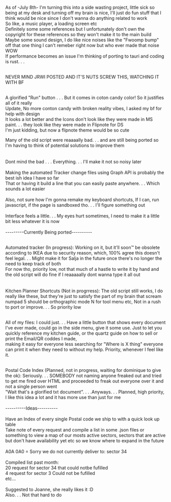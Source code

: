 As of -July 8th- I'm turning this into a side wasting project, little sick so being at my desk and turning off my brain is nice, I'll just do fun stuff that I think would be nice since I don't wanna do anything related to work<br />
So like, a music player, a loading screen etc <br />
Definitely some some references but I unfortunately don't own the copyright for these references so they won't make it to the main build<br />
Maybe some sound design, I do like nice noises like the "Fwoomp bump" off that one thing I can't remeber right now but who ever made that noise WOW <br />
If performance becomes an issue I'm thinking of porting to tauri and coding is rust. . .


<br /> NEVER MIND JRWI POSTED AND IT'S NUTS SCREW THIS, WATCHING IT WITH BF <br />
<br />


A glorified "Run" button . . . But it comes in coton candy color! So it justifies all of it really<br />
Update, No more conton candy with broken reality vibes, I asked my bf for help with design<br />
It looks a lot better and the Icons don't look like they were made in MS paint. . . they look like they were made in Flipnote for DS <br />
I'm just kidding, but now a flipnote theme would be so cute<br />

Many of the old script were reaaaally bad. . . and are still being ported so I'm having to think of potential solutions to improve them<br />
<br />
<br />
Dont mind the bad . . . Everything. . . I'll make it not so noisy later
<br />
<br />
Making the automated Tracker change files using Graph API is probably the best ish idea I have so far<br />
That or having it build a line that you can easily paste anywhere. . . Which sounds a lot easier
<br />
<br />
Also, not sure how I'm gonna remake my keyboard shortcuts, If I can, run javascript, if the page is sandboxed tho. . . I'll figure something out
<br />
<br />
Interface feels a little. . . My eyes hurt sometimes, I need to make it a little bit less whatever it is now
<br />
<br />
---------Currently Being ported----------<br /><br />

Automated tracker (In progress): Working on it, but it'll soon™️ be obsolete according to IKEA due to security reason, which, 100% agree this doesn't feel legal. . . Might make it for Salja in the future once there's no longer the need to keep track of both <br>
For now tho, priority low, not that much of a hastle to write it by hand and the old script will do fine if I reaaaaally dont wanna type it all out <br>
 <br>
<br />
Kitchen Planner Shortcuts (Not in progrress): The old script still works, I do really like these, but they're just to satisfy the part of my brain that scream numpad 5 should be orthographic mode N for tool menu etc, Not in a rush to port or improve. . . So priority low <br>
<br />

All of my files: I could just. . . Have a little button that shows every document I've ever made, could go in the side menu, give it some use. Just to let you quickly reference my kitchen guide, or the quartz guide on how to sell or print the Email/QR coddes I made,  <br> making it easy for everyone less searching for "Where is X thing" everyone can print it when they need to without my help. Priority, whenever I feel like it. <br /><br />

Postal Code Index (Planned, not in progress, waiting for dominique to give the ok): Seriously. . . SOMEBODY not naming anyone freaked out and tried to get me fired over HTML and proceeded to freak out everyone over it and not a single person went<br /> "Wait that's a glorified txt document". . . .Anyways. . . Planned, high priority, I like this idea a lot and it has more use than just for me<br />
<br />
----------Ideas----------
<br />
<br />
Have an Index of every single Postal code we ship to with a quick look up table<br />
Take note of every request and compile a list in some .json files or something to view a map of our mosts active sectors, sectors that are active but don't have availability yet etc so we know where to expand in the future<br />
<br />
A0A 0A0 = Sorry we do not currently deliver to: sector 34<br />
<br />
Compiled list past month:<br />
20 request for sector 34 that could notbe fufilled<br />
4 request for sector 3 Could not be fufilled<br />
etc... <br />
<br />
Suggested to Joanne, she really likes it :D<br />
Also. . . Not that hard to do<br />


 
 
